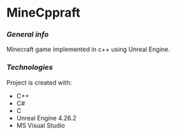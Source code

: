 # MineCppraft


### _**General info**_
Minecraft game implemented in c++ using Unreal Engine.
	
### _**Technologies**_
Project is created with:
* C++
* C#
* C
* Unreal Engine 4.26.2
* MS Visual Studio

